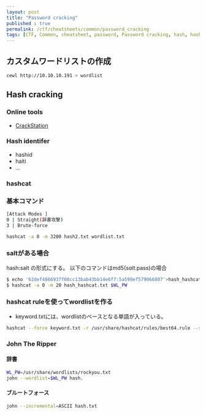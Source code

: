 ```yaml
---
layout: post
title: "Password cracking"
published : true
permalink: /ctf/cheatsheets/common/password_cracking
tags: [CTF, Common, cheatsheet, password, Password cracking, hash, hash cracking, cewl, hashcat, john]
---
```


## カスタムワードリストの作成
```sh
cewl http://10.10.10.191 > wordlist
```
## Hash cracking
### Online tools
- [CrackStation](https://crackstation.net/)

### Hash identifer
- hashid
- haiti
- ...

### hashcat
### 基本コマンド
```sh
[Attack Modes ]
0 | Straight(辞書攻撃)
3 | Brute-force
```
```sh
hashcat -a 0 -m 3200 hash2.txt wordlist.txt
```
### saltがある場合
hash:salt の形式にする。
以下のコマンドはmd5($salt.$pass)の場合
```sh
$ echo '62def4866937f08cc13bab43bb14e6f7:5a599ef579066807'>hash_hashcat.txt
$ hashcat -a 0 -m 20 hash_hashcat.txt $WL_PW
```
### hashcat ruleを使ってwordlistを作る
- keyword.txtには、wordlistのベースとなる単語が入っている。
```sh
hashcat --force keyword.txt -r /usr/share/hashcat/rules/best64.rule --stdout > wordlist.txt
```

### John The Ripper
#### 辞書
```sh
WL_PW=/usr/share/wordlists/rockyou.txt
john --wordlist=$WL_PW hash.
```
#### ブルートフォース
```sh
john --incremental=ASCII hash.txt
```
